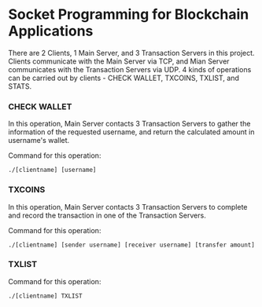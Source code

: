 # Socket Programming for Blockchain Applications
There are 2 Clients, 1 Main Server, and 3 Transaction Servers in this project. Clients communicate with the Main Server via TCP, and Mian Server communicates with the Transaction Servers via UDP. 4 kinds of operations can be carried out by clients - CHECK WALLET, TXCOINS, TXLIST, and STATS.

### CHECK WALLET
In this operation, Main Server contacts 3 Transaction Servers to gather the information of the requested username, and return the calculated amount in username's wallet.

Command for this operation:
~~~
./[clientname] [username]
~~~

### TXCOINS
In this operation, Main Server contacts 3 Transaction Servers to complete and record the transaction in one of the Transaction Servers.

Command for this operation:
~~~
./[clientname] [sender username] [receiver username] [transfer amount]
~~~

### TXLIST

Command for this operation:
~~~
./[clientname] TXLIST
~~~
